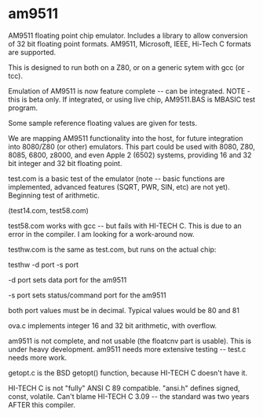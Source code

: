 # am9511
AM9511 floating point chip emulator. Includes a library to allow conversion of 32 bit floating point formats. AM9511,
Microsoft, IEEE, Hi-Tech C formats are supported.

This is designed to run both on a Z80, or on a generic sytem with gcc (or tcc).

Emulation of AM9511 is now feature complete -- can be integrated. NOTE - this is beta only. If integrated, or using
live chip, AM9511.BAS is MBASIC test program.

Some sample reference floating values are given for tests.

We are mapping AM9511 functionality into the host, for future integration into 8080/Z80 (or other)
emulators. This part could be used with 8080, Z80, 8085, 6800, z8000, and even
Apple 2 (6502) systems, providing 16 and 32 bit integer and 32 bit floating
point.

test.com is a basic test of the emulator (note -- basic functions are implemented,
advanced features (SQRT, PWR, SIN, etc) are not yet). Beginning test of arithmetic.

(test14.com, test58.com)

test58.com works with gcc -- but fails with HI-TECH C. This is due to an error in the compiler. I am looking
for a work-around now.

testhw.com is the same as test.com, but runs on the actual chip:

testhw -d port -s port

-d port sets data port for the am9511

-s port sets status/command port for the am9511

both port values must be in decimal. Typical values would be 80 and 81

ova.c implements integer 16 and 32 bit arithmetic, with overflow.

am9511 is not complete, and not usable (the floatcnv part is usable). This
is under heavy development. am9511 needs more extensive testing -- test.c
needs more work.

getopt.c is the BSD getopt() function, because HI-TECH C doesn't have it.

HI-TECH C is not "fully" ANSI C 89 compatible. "ansi.h" defines signed,
const, volatile. Can't blame HI-TECH C 3.09 -- the standard was two years
AFTER this compiler.
